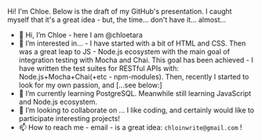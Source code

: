 Hi! I'm Chloe. 
Below is the draft of my GitHub's presentation. I caught myself that it's a great idea - but, the time... don't have it... almost... 

- 👋 Hi, I’m Chloe - here I am @chloetara
- 👀 I’m interested in... - I have started with a bit of HTML and CSS. 
Then was a great leap to JS - Node.js ecosystem with the main goal of integration testing with Mocha and Chai.
This goal has been achieved - I have written the test suites for RESTful APIs with: Node.js+Mocha+Chai(+etc - npm-modules).
Then, recently I started to look for my own passion, and [...see below:]
- 🌱 I’m currently learning PostgreSQL. Meanwhile still learning JavaScript and Node.js ecosystem.
- 💞️ I’m looking to collaborate on ... I like coding, and certainly would like to participate interesting projects!
- 📫 How to reach me - email - is a great idea: `chloinwrite@gmail.com` ! 

<!---
chloetara/chloetara is a ✨ special ✨ repository because its `README.md` (this file) appears on your GitHub profile.
You can click the Preview link to take a look at your changes.
--->

